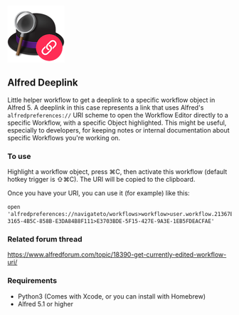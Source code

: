 ![](./icon.png)

## Alfred Deeplink

Little helper workflow to get a deeplink to a specific workflow object in Alfred 5. A deeplink in this case represents a link that uses Alfred's `alfredpreferences://` URI scheme to open the Workflow Editor directly to a specific Workflow, with a specific Object highlighted. This might be useful, especially to developers, for keeping notes or internal documentation about specific Workflows you're working on.

### To use

Highlight a workflow object, press ⌘C, then activate this workflow (default hotkey trigger is ⇧⌘C). The URI will be copied to the clipboard.

Once you have your URI, you can use it (for example) like this:

```shell
open 'alfredpreferences://navigateto/workflows>workflow>user.workflow.21367E91-3165-4B5C-858B-E3DA84B8F111>E3703BDE-5F15-427E-9A3E-1EB5FDEACFAE'
```

### Related forum thread

https://www.alfredforum.com/topic/18390-get-currently-edited-workflow-uri/

### Requirements

- Python3 (Comes with Xcode, or you can install with Homebrew)
- Alfred 5.1 or higher
